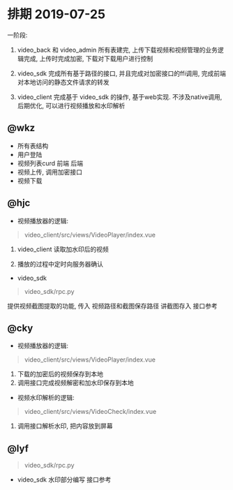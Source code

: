 # 排期 2019-07-25

一阶段: 
1. video_back 和 video_admin 所有表建完, 上传下载视频和视频管理的业务逻辑完成, 上传时完成加密, 下载对下载用户进行控制

2. video_sdk 完成所有基于路径的接口, 并且完成对加密接口的ffi调用, 完成前端对本地访问的静态文件请求的转发

3. video_client 完成基于 video_sdk 的操作, 基于web实现. 不涉及native调用, 后期优化, 可以进行视频播放和水印解析

## @wkz

* 所有表结构
* 用户登陆
* 视频列表curd 前端 后端
* 视频上传, 调用加密接口
* 视频下载

## @hjc

* 视频播放器的逻辑:
> video_client/src/views/VideoPlayer/index.vue

1. video_client 读取加水印后的视频

2. 播放的过程中定时向服务器确认

* video_sdk

> video_sdk/rpc.py

提供视频截图提取的功能, 传入 视频路径和截图保存路径 讲截图存入
接口参考

## @cky

* 视频播放器的逻辑:
> video_client/src/views/VideoPlayer/index.vue
1. 下载的加密后的视频保存到本地
2. 调用接口完成视频解密和加水印保存到本地

* 视频水印解析的逻辑: 
> video_client/src/views/VideoCheck/index.vue
1. 调用接口解析水印, 把内容放到屏幕


## @lyf

> video_sdk/rpc.py 

* video_sdk  水印部分编写  接口参考 
